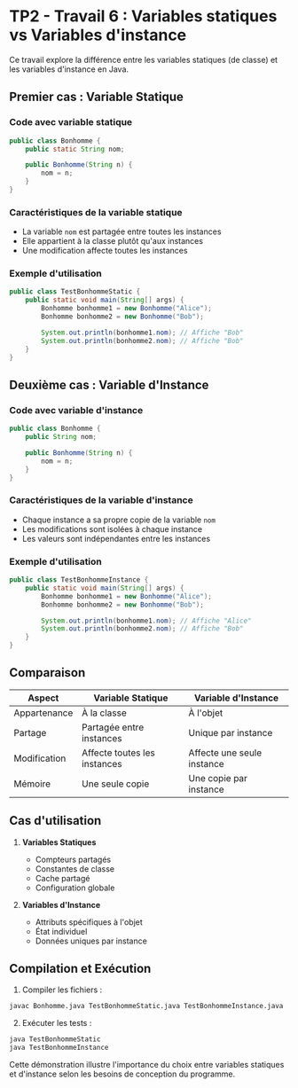 # TP2 - Travail 6 : Variables statiques vs Variables d'instance

Ce travail explore la différence entre les variables statiques (de classe) et les variables d'instance en Java.

## Premier cas : Variable Statique

### Code avec variable statique

```java
public class Bonhomme {
    public static String nom;

    public Bonhomme(String n) {
        nom = n;
    }
}
```

### Caractéristiques de la variable statique
- La variable `nom` est partagée entre toutes les instances
- Elle appartient à la classe plutôt qu'aux instances
- Une modification affecte toutes les instances

### Exemple d'utilisation

```java
public class TestBonhommeStatic {
    public static void main(String[] args) {
        Bonhomme bonhomme1 = new Bonhomme("Alice");
        Bonhomme bonhomme2 = new Bonhomme("Bob");

        System.out.println(bonhomme1.nom); // Affiche "Bob"
        System.out.println(bonhomme2.nom); // Affiche "Bob"
    }
}
```

## Deuxième cas : Variable d'Instance

### Code avec variable d'instance

```java
public class Bonhomme {
    public String nom;

    public Bonhomme(String n) {
        nom = n;
    }
}
```

### Caractéristiques de la variable d'instance
- Chaque instance a sa propre copie de la variable `nom`
- Les modifications sont isolées à chaque instance
- Les valeurs sont indépendantes entre les instances

### Exemple d'utilisation

```java
public class TestBonhommeInstance {
    public static void main(String[] args) {
        Bonhomme bonhomme1 = new Bonhomme("Alice");
        Bonhomme bonhomme2 = new Bonhomme("Bob");

        System.out.println(bonhomme1.nom); // Affiche "Alice"
        System.out.println(bonhomme2.nom); // Affiche "Bob"
    }
}
```

## Comparaison

| Aspect | Variable Statique | Variable d'Instance |
|--------|------------------|-------------------|
| Appartenance | À la classe | À l'objet |
| Partage | Partagée entre instances | Unique par instance |
| Modification | Affecte toutes les instances | Affecte une seule instance |
| Mémoire | Une seule copie | Une copie par instance |

## Cas d'utilisation

1. **Variables Statiques**
   - Compteurs partagés
   - Constantes de classe
   - Cache partagé
   - Configuration globale

2. **Variables d'Instance**
   - Attributs spécifiques à l'objet
   - État individuel
   - Données uniques par instance

## Compilation et Exécution

1. Compiler les fichiers :
```bash
javac Bonhomme.java TestBonhommeStatic.java TestBonhommeInstance.java
```

2. Exécuter les tests :
```bash
java TestBonhommeStatic
java TestBonhommeInstance
```

Cette démonstration illustre l'importance du choix entre variables statiques et d'instance selon les besoins de conception du programme.